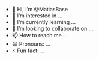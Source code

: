 - 👋 Hi, I’m @MatiasBase
- 👀 I’m interested in ...
- 🌱 I’m currently learning ...
- 💞️ I’m looking to collaborate on ...
- 📫 How to reach me ...
- 😄 Pronouns: ...
- ⚡ Fun fact: ...

<!---
MatiasBase/MatiasBase is a ✨ special ✨ repository because its `README.md` (this file) appears on your GitHub profile.
You can click the Preview link to take a look at your changes.
--->
